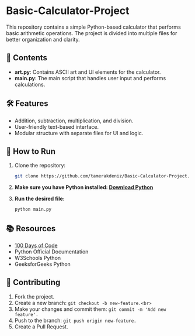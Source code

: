 # Basic-Calculator-Project

This repository contains a simple Python-based calculator that performs basic arithmetic operations. The project is divided into multiple files for better organization and clarity.

## 📁 Contents

- **art.py**: Contains ASCII art and UI elements for the calculator.  
- **main.py**: The main script that handles user input and performs calculations.  

## 🛠 Features

- Addition, subtraction, multiplication, and division.  
- User-friendly text-based interface.  
- Modular structure with separate files for UI and logic.  

## 🚀 How to Run

1. Clone the repository:
   ```bash
   git clone https://github.com/tamerakdeniz/Basic-Calculator-Project.git
2. **Make sure you have Python installed: <a href = "https://www.python.org/downloads/">Download Python</a> <br>**

3.  **Run the desired file:**
    ```bash
    python main.py

## 📚 Resources
- <a href = "https://www.udemy.com/course/100-days-of-code/">100 Days of Code</a> <br>
- Python Official Documentation <br>
- W3Schools Python <br>
- GeeksforGeeks Python <br>

## 🤝 Contributing
1. Fork the project.<br>
2. Create a new branch: ```git checkout -b new-feature.<br>```<br>
3. Make your changes and commit them: ```git commit -m 'Add new feature'.```<br>
4. Push to the branch: ```git push origin new-feature.```<br>
5. Create a Pull Request.
